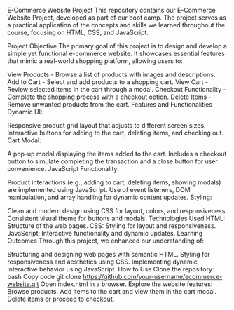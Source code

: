 E-Commerce Website Project
This repository contains our E-Commerce Website Project, developed as part of our boot camp. The project serves as a practical application of the concepts and skills we learned throughout the course, focusing on HTML, CSS, and JavaScript.

Project Objective
The primary goal of this project is to design and develop a simple yet functional e-commerce website. It showcases essential features that mimic a real-world shopping platform, allowing users to:

View Products - Browse a list of products with images and descriptions.
Add to Cart - Select and add products to a shopping cart.
View Cart - Review selected items in the cart through a modal.
Checkout Functionality - Complete the shopping process with a checkout option.
Delete Items - Remove unwanted products from the cart.
Features and Functionalities
Dynamic UI:

Responsive product grid layout that adjusts to different screen sizes.
Interactive buttons for adding to the cart, deleting items, and checking out.
Cart Modal:

A pop-up modal displaying the items added to the cart.
Includes a checkout button to simulate completing the transaction and a close button for user convenience.
JavaScript Functionality:

Product interactions (e.g., adding to cart, deleting items, showing modals) are implemented using JavaScript.
Use of event listeners, DOM manipulation, and array handling for dynamic content updates.
Styling:

Clean and modern design using CSS for layout, colors, and responsiveness.
Consistent visual theme for buttons and modals.
Technologies Used
HTML: Structure of the web pages.
CSS: Styling for layout and responsiveness.
JavaScript: Interactive functionality and dynamic updates.
Learning Outcomes
Through this project, we enhanced our understanding of:

Structuring and designing web pages with semantic HTML.
Styling for responsiveness and aesthetics using CSS.
Implementing dynamic, interactive behavior using JavaScript.
How to Use
Clone the repository:
bash
Copy code
git clone https://github.com/your-username/ecommerce-website.git
Open index.html in a browser.
Explore the website features:
Browse products.
Add items to the cart and view them in the cart modal.
Delete items or proceed to checkout.
